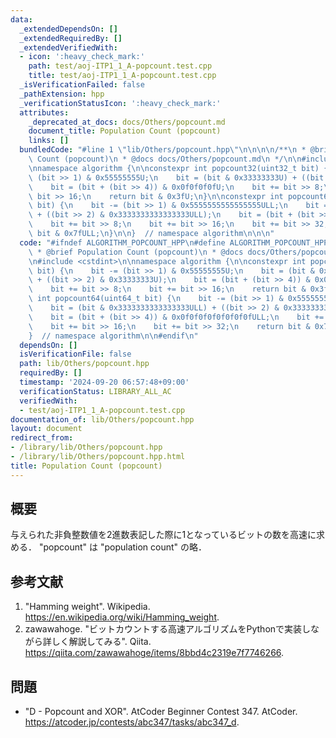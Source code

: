 ```yaml
---
data:
  _extendedDependsOn: []
  _extendedRequiredBy: []
  _extendedVerifiedWith:
  - icon: ':heavy_check_mark:'
    path: test/aoj-ITP1_1_A-popcount.test.cpp
    title: test/aoj-ITP1_1_A-popcount.test.cpp
  _isVerificationFailed: false
  _pathExtension: hpp
  _verificationStatusIcon: ':heavy_check_mark:'
  attributes:
    _deprecated_at_docs: docs/Others/popcount.md
    document_title: Population Count (popcount)
    links: []
  bundledCode: "#line 1 \"lib/Others/popcount.hpp\"\n\n\n\n/**\n * @brief Population\
    \ Count (popcount)\n * @docs docs/Others/popcount.md\n */\n\n#include <cstdint>\n\
    \nnamespace algorithm {\n\nconstexpr int popcount32(uint32_t bit) {\n    bit -=\
    \ (bit >> 1) & 0x55555555U;\n    bit = (bit & 0x33333333U) + ((bit >> 2) & 0x33333333U);\n\
    \    bit = (bit + (bit >> 4)) & 0x0f0f0f0fU;\n    bit += bit >> 8;\n    bit +=\
    \ bit >> 16;\n    return bit & 0x3fU;\n}\n\nconstexpr int popcount64(uint64_t\
    \ bit) {\n    bit -= (bit >> 1) & 0x5555555555555555ULL;\n    bit = (bit & 0x3333333333333333ULL)\
    \ + ((bit >> 2) & 0x3333333333333333ULL);\n    bit = (bit + (bit >> 4)) & 0x0f0f0f0f0f0f0f0fULL;\n\
    \    bit += bit >> 8;\n    bit += bit >> 16;\n    bit += bit >> 32;\n    return\
    \ bit & 0x7fULL;\n}\n\n}  // namespace algorithm\n\n\n"
  code: "#ifndef ALGORITHM_POPCOUNT_HPP\n#define ALGORITHM_POPCOUNT_HPP 1\n\n/**\n\
    \ * @brief Population Count (popcount)\n * @docs docs/Others/popcount.md\n */\n\
    \n#include <cstdint>\n\nnamespace algorithm {\n\nconstexpr int popcount32(uint32_t\
    \ bit) {\n    bit -= (bit >> 1) & 0x55555555U;\n    bit = (bit & 0x33333333U)\
    \ + ((bit >> 2) & 0x33333333U);\n    bit = (bit + (bit >> 4)) & 0x0f0f0f0fU;\n\
    \    bit += bit >> 8;\n    bit += bit >> 16;\n    return bit & 0x3fU;\n}\n\nconstexpr\
    \ int popcount64(uint64_t bit) {\n    bit -= (bit >> 1) & 0x5555555555555555ULL;\n\
    \    bit = (bit & 0x3333333333333333ULL) + ((bit >> 2) & 0x3333333333333333ULL);\n\
    \    bit = (bit + (bit >> 4)) & 0x0f0f0f0f0f0f0f0fULL;\n    bit += bit >> 8;\n\
    \    bit += bit >> 16;\n    bit += bit >> 32;\n    return bit & 0x7fULL;\n}\n\n\
    }  // namespace algorithm\n\n#endif\n"
  dependsOn: []
  isVerificationFile: false
  path: lib/Others/popcount.hpp
  requiredBy: []
  timestamp: '2024-09-20 06:57:48+09:00'
  verificationStatus: LIBRARY_ALL_AC
  verifiedWith:
  - test/aoj-ITP1_1_A-popcount.test.cpp
documentation_of: lib/Others/popcount.hpp
layout: document
redirect_from:
- /library/lib/Others/popcount.hpp
- /library/lib/Others/popcount.hpp.html
title: Population Count (popcount)
---
```

## 概要

与えられた非負整数値を2進数表記した際に1となっているビットの数を高速に求める．
"popcount" は "population count" の略．


## 参考文献

1. "Hamming weight". Wikipedia. <https://en.wikipedia.org/wiki/Hamming_weight>.
1. zawawahoge. "ビットカウントする高速アルゴリズムをPythonで実装しながら詳しく解説してみる". Qiita. <https://qiita.com/zawawahoge/items/8bbd4c2319e7f7746266>.


## 問題

- "D - Popcount and XOR". AtCoder Beginner Contest 347. AtCoder. <https://atcoder.jp/contests/abc347/tasks/abc347_d>.
